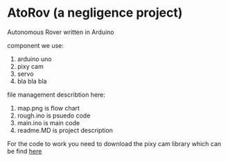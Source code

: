 # AtoRov (a negligence project)
Autonomous Rover written in Arduino

component we use:
1. arduino uno
1. pixy cam
1. servo
1. bla bla bla


file management describtion here:
1. map.png is flow chart
1. rough.ino  is psuedo code
1. main.ino is main code
1. readme.MD is project description

For the code to work you need to download the pixy cam library which can be find [here](https://pixycam.com/downloads-pixy1/)
